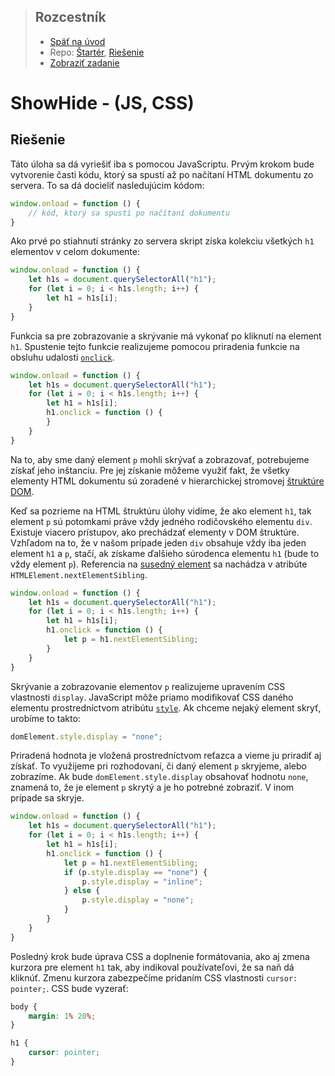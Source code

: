 <div class="hidden">

> ## Rozcestník
> - [Späť na úvod](../../README.md)
> - Repo: [Štartér](/../../tree/main/js-a-css/showhide), [Riešenie](/../../tree/solution/js-a-css/showhide)
> - [Zobraziť zadanie](zadanie.md)

# ShowHide - (JS, CSS)

</div>

## Riešenie

Táto úloha sa dá vyriešiť iba s pomocou JavaScriptu. Prvým krokom bude vytvorenie časti kódu, ktorý sa spustí až po načítaní HTML dokumentu zo servera. To sa dá docieliť nasledujúcim kódom:

```javascript
window.onload = function () {
    // kód, ktorý sa spustí po načítaní dokumentu    
}
```

Ako prvé po stiahnutí stránky zo servera skript získa kolekciu všetkých `h1` elementov v&nbsp;celom dokumente:

```javascript
window.onload = function () {
    let h1s = document.querySelectorAll("h1");
    for (let i = 0; i < h1s.length; i++) {
        let h1 = h1s[i];
    }
}
```

Funkcia sa pre zobrazovanie a skrývanie má vykonať po kliknutí na element `h1`. Spustenie tejto funkcie realizujeme pomocou priradenia funkcie na obsluhu udalosti [`onclick`](https://www.w3schools.com/jsref/event_onclick.asp).

```javascript
window.onload = function () {
    let h1s = document.querySelectorAll("h1");
    for (let i = 0; i < h1s.length; i++) {
        let h1 = h1s[i];
        h1.onclick = function () {
        }
    }
}
```

Na to, aby sme daný element `p` mohli skrývať a zobrazovať, potrebujeme získať jeho inštanciu. Pre jej získanie môžeme využiť fakt, že všetky elementy HTML dokumentu sú zoradené v hierarchickej stromovej [štruktúre DOM](https://developer.mozilla.org/en-US/docs/Web/API/Document_Object_Model/Introduction).

Keď sa pozrieme na HTML štruktúru úlohy vidíme, že ako element `h1`, tak element `p` sú potomkami práve vždy jedného rodičovského elementu `div`. Existuje viacero prístupov, ako prechádzať elementy v DOM štruktúre. Vzhľadom na to, že v našom prípade jeden `div` obsahuje vždy iba jeden element `h1` a `p`, stačí, ak získame ďalšieho súrodenca elementu `h1` (bude to vždy element `p`). Referencia na [susedný element](https://developer.mozilla.org/en-US/docs/Web/API/Element/nextElementSibling) sa nachádza v&nbsp;atribúte `HTMLElement.nextElementSibling`.

```javascript
window.onload = function () {
    let h1s = document.querySelectorAll("h1");
    for (let i = 0; i < h1s.length; i++) {
        let h1 = h1s[i];
        h1.onclick = function () {
            let p = h1.nextElementSibling;
        }
    }
}
```

Skrývanie a zobrazovanie elementov `p` realizujeme upravením CSS vlastnosti `display`. JavaScript môže priamo modifikovať CSS daného elementu prostredníctvom atribútu [`style`](https://www.w3schools.com/jsref/prop_html_style.asp). Ak chceme nejaký element skryť, urobíme to takto:

```javascript
domElement.style.display = "none";
```

Priradená hodnota je vložená prostredníctvom reťazca a vieme ju priradiť aj získať. To využijeme pri rozhodovaní, či daný element `p` skryjeme, alebo zobrazíme. Ak bude `domElement.style.display` obsahovať hodnotu `none`, znamená to, že je element `p` skrytý a je ho potrebné zobraziť. V inom prípade sa skryje.

```javascript
window.onload = function () {
    let h1s = document.querySelectorAll("h1");
    for (let i = 0; i < h1s.length; i++) {
        let h1 = h1s[i];
        h1.onclick = function () {
            let p = h1.nextElementSibling;
            if (p.style.display == "none") {
                p.style.display = "inline";
            } else {
                p.style.display = "none";
            }
        }
    }
}
```

Posledný krok bude úprava CSS a doplnenie formátovania, ako aj zmena kurzora pre element `h1` tak, aby indikoval používateľovi, že sa naň dá kliknúť. Zmenu kurzora zabezpečíme pridaním CSS vlastnosti `cursor: pointer;`. CSS bude vyzerať:

```css
body {
    margin: 1% 20%;
}

h1 {
    cursor: pointer;
}
```